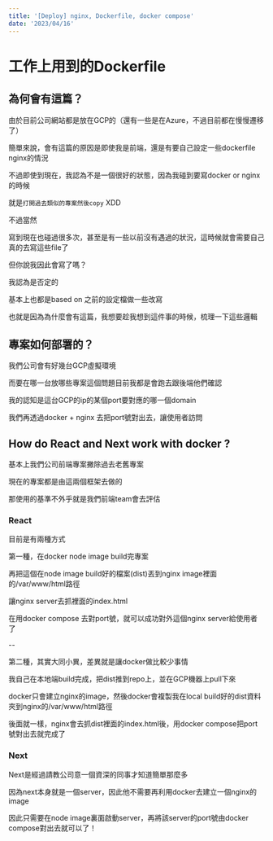 ```yaml
---
title: '[Deploy] nginx, Dockerfile, docker compose'
date: '2023/04/16'
---
```


# 工作上用到的Dockerfile

## 為何會有這篇？

由於目前公司網站都是放在GCP的（還有一些是在Azure，不過目前都在慢慢遷移了）

簡單來說，會有這篇的原因是即使我是前端，還是有要自己設定一些dockerfile nginx的情況

不過即使到現在，我認為不是一個很好的狀態，因為我碰到要寫docker or nginx的時候

就是`打開過去類似的專案然後copy` XDD

不過當然

寫到現在也碰過很多次，甚至是有一些以前沒有遇過的狀況，這時候就會需要自己真的去寫這些file了

但你說我因此會寫了嗎？

我認為是否定的

基本上也都是based on 之前的設定檔做一些改寫

也就是因為為什麼會有這篇，我想要趁我想到這件事的時候，梳理一下這些邏輯

## 專案如何部署的？

我們公司會有好幾台GCP虛擬環境

而要在哪一台放哪些專案這個問題目前我都是會跑去跟後端他們確認

我的認知是這台GCP的ip的某個port要對應的哪一個domain

我們再透過docker + nginx 去把port號對出去，讓使用者訪問

## How do React and Next work with docker ?

基本上我們公司前端專案撇除過去老舊專案

現在的專案都是由這兩個框架去做的

那使用的基準不外乎就是我們前端team會去評估

### React

目前是有兩種方式

第一種，在docker node image build完專案

再把這個在node image build好的檔案(dist)丟到nginx image裡面的/var/www/html路徑

讓nginx server去抓裡面的index.html

在用docker compose 去對port號，就可以成功對外這個nginx server給使用者了

-- 

第二種，其實大同小異，差異就是讓docker做比較少事情

我自己在本地端build完成，把dist推到repo上，並在GCP機器上pull下來

docker只會建立nginx的image，然後docker會複製我在local build好的dist資料夾到nginx的/var/www/html路徑

後面就一樣，nginx會去抓dist裡面的index.html後，用docker compose把port號對出去就完成了

### Next

Next是經過請教公司意一個資深的同事才知道簡單那麼多

因為next本身就是一個server，因此他不需要再利用docker去建立一個nginx的image

因此只需要在node image裏面啟動server，再將該server的port號由docker compose對出去就可以了！

